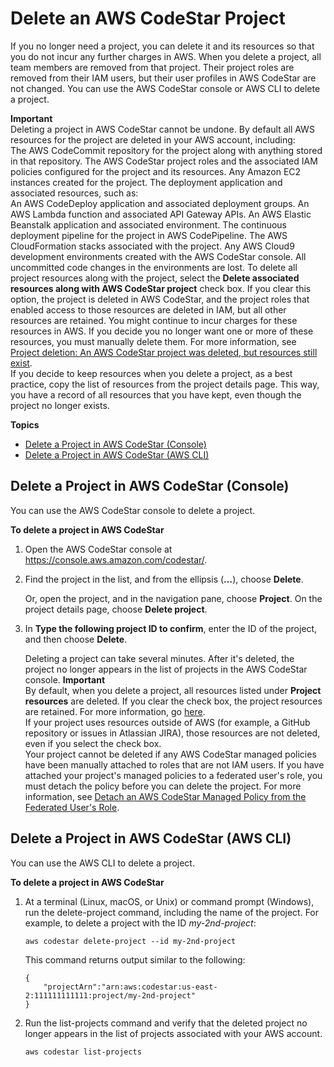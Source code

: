 # Delete an AWS CodeStar Project<a name="how-to-delete-project"></a>

If you no longer need a project, you can delete it and its resources so that you do not incur any further charges in AWS\. When you delete a project, all team members are removed from that project\. Their project roles are removed from their IAM users, but their user profiles in AWS CodeStar are not changed\. You can use the AWS CodeStar console or AWS CLI to delete a project\.<a name="adh-keep-resources"></a>

**Important**  
Deleting a project in AWS CodeStar cannot be undone\. By default all AWS resources for the project are deleted in your AWS account, including:  
The AWS CodeCommit repository for the project along with anything stored in that repository\.
The AWS CodeStar project roles and the associated IAM policies configured for the project and its resources\.
Any Amazon EC2 instances created for the project\.
The deployment application and associated resources, such as:  
An AWS CodeDeploy application and associated deployment groups\.
An AWS Lambda function and associated API Gateway APIs\.
An AWS Elastic Beanstalk application and associated environment\.
The continuous deployment pipeline for the project in AWS CodePipeline\.
The AWS CloudFormation stacks associated with the project\.
Any AWS Cloud9 development environments created with the AWS CodeStar console\. All uncommitted code changes in the environments are lost\. 
To delete all project resources along with the project, select the **Delete associated resources along with AWS CodeStar project** check box\. If you clear this option, the project is deleted in AWS CodeStar, and the project roles that enabled access to those resources are deleted in IAM, but all other resources are retained\. You might continue to incur charges for these resources in AWS\. If you decide you no longer want one or more of these resources, you must manually delete them\. For more information, see [Project deletion: An AWS CodeStar project was deleted, but resources still exist](troubleshooting.md#troubleshooting-pd1)\.  
If you decide to keep resources when you delete a project, as a best practice, copy the list of resources from the project details page\. This way, you have a record of all resources that you have kept, even though the project no longer exists\.

**Topics**
+ [Delete a Project in AWS CodeStar \(Console\)](#how-to-delete-project-console)
+ [Delete a Project in AWS CodeStar \(AWS CLI\)](#how-to-delete-project-cli)

## Delete a Project in AWS CodeStar \(Console\)<a name="how-to-delete-project-console"></a>

You can use the AWS CodeStar console to delete a project\.<a name="adh-delete-project"></a>

**To delete a project in AWS CodeStar**

1. Open the AWS CodeStar console at [https://console\.aws\.amazon\.com/codestar/](https://console.aws.amazon.com/codestar/)\.

1. Find the project in the list, and from the ellipsis \(**…**\), choose **Delete**\.

   Or, open the project, and in the navigation pane, choose **Project**\. On the project details page, choose **Delete project**\.

1. In **Type the following project ID to confirm**, enter the ID of the project, and then choose **Delete**\.

   Deleting a project can take several minutes\. After it's deleted, the project no longer appears in the list of projects in the AWS CodeStar console\. 
**Important**  
By default, when you delete a project, all resources listed under **Project resources** are deleted\. If you clear the check box, the project resources are retained\. For more information, go [here](#adh-keep-resources)\.   
If your project uses resources outside of AWS \(for example, a GitHub repository or issues in Atlassian JIRA\), those resources are not deleted, even if you select the check box\.  
Your project cannot be deleted if any AWS CodeStar managed policies have been manually attached to roles that are not IAM users\. If you have attached your project's managed policies to a federated user's role, you must detach the policy before you can delete the project\. For more information, see [Detach an AWS CodeStar Managed Policy from the Federated User's Role](access-permissions-federated.md#access-permissions-federated-detach-CodeStar)\.

## Delete a Project in AWS CodeStar \(AWS CLI\)<a name="how-to-delete-project-cli"></a>

You can use the AWS CLI to delete a project\. 

**To delete a project in AWS CodeStar**

1. At a terminal \(Linux, macOS, or Unix\) or command prompt \(Windows\), run the delete\-project command, including the name of the project\. For example, to delete a project with the ID *my\-2nd\-project*: 

   ```
   aws codestar delete-project --id my-2nd-project
   ```

   This command returns output similar to the following:

   ```
   {
       "projectArn":"arn:aws:codestar:us-east-2:111111111111:project/my-2nd-project"
   }
   ```

1. Run the list\-projects command and verify that the deleted project no longer appears in the list of projects associated with your AWS account\.

   ```
   aws codestar list-projects
   ```